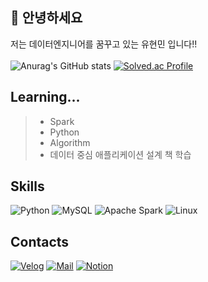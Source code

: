 ## 👋 안녕하세요
저는 데이터엔지니어를 꿈꾸고 있는 유현민 입니다!!
<br><br>
![Anurag's GitHub stats](https://github-readme-stats.vercel.app/api?username=y7y1h13&show_icons=true&theme=radical&card_width=60)
[![Solved.ac
Profile](http://mazassumnida.wtf/api/v2/generate_badge?boj=y7y1h13)](https://solved.ac/y7y1h13)
## Learning...
>- Spark
>- Python
>- Algorithm
>- 데이터 중심 애플리케이션 설계 책 학습

## Skills
![Python](https://img.shields.io/badge/Python-3776AB.svg?style=for-the-badge&logo=Python&logoColor=white)
![MySQL](https://img.shields.io/badge/MySQL-4479A1.svg?style=for-the-badge&logo=MySQL&logoColor=white)
![Apache Spark](https://img.shields.io/badge/Apache%20Spark-E25A1C.svg?style=for-the-badge&logo=Apache%20Spark&logoColor=white)
![Linux](https://img.shields.io/badge/Linux-FCC624.svg?style=for-the-badge&logo=Linux&logoColor=white)

## Contacts
[![Velog](https://img.shields.io/badge/Velog-20C997.svg?style=flat-square&logo=Velog&logoColor=white&link=velog.io/y7y1h13)](velog.io/y7y1h13)
[![Mail](https://img.shields.io/badge/Naver-03C75A.svg?style=flat-square&logo=Naver&logoColor=white&link=mailto:2049905@naver.com)](mailto:2049905@naver.com)
[![Notion](https://img.shields.io/badge/Notion-999999.svg?style=flat-square&logo=Notion&logoColor=white&link=mailto:2049905@naver.com)](https://www.notion.so/e29ae94a3c5c463f9f286885efab9f35)
